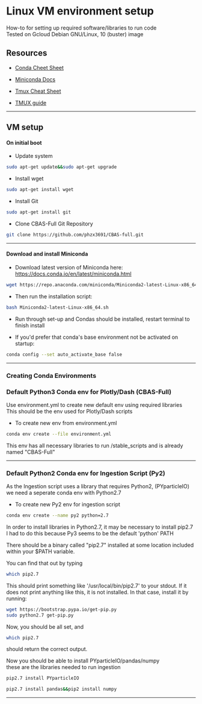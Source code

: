 # Linux VM environment setup

How-to for setting up required software/libraries to run code  
Tested on Gcloud  Debian GNU/Linux, 10 (buster) image

## Resources

* [Conda Cheet Sheet](https://docs.conda.io/projects/conda/en/latest/_downloads/843d9e0198f2a193a3484886fa28163c/conda-cheatsheet.pdf)

* [Miniconda Docs](https://docs.conda.io/en/latest/miniconda.html)

* [Tmux Cheat Sheet](https://tmuxcheatsheet.com/)

* [TMUX guide](https://tmuxguide.readthedocs.io/en/latest/index.html)

---

## VM setup

#### On initial boot

* Update system

```bash
sudo apt-get update&&sudo apt-get upgrade
```

* Install wget

```bash
sudo apt-get install wget
```

* Install Git

```bash
sudo apt-get install git
```

* Clone CBAS-Full Git Repository

```bash
git clone https://github.com/phzx3691/CBAS-full.git
```

---

#### Download and install Miniconda

* Download latest version of Miniconda here:  
https://docs.conda.io/en/latest/miniconda.html

```bash
wget https://repo.anaconda.com/miniconda/Miniconda2-latest-Linux-x86_64.sh
```

* Then run the installation script:

```bash
bash Miniconda2-latest-Linux-x86_64.sh
```

* Run through set-up and Condas should be installed, restart terminal to finish install

* If you'd prefer that conda's base environment not be activated on startup:  

```bash
conda config --set auto_activate_base false
```

---

### Creating Conda Environments

### Default Python3 Conda env for Plotly/Dash (CBAS-Full)

Use environment.yml to create new default env using required libraries  
This should be the env used for Plotly/Dash scripts  

* To create new env from environment.yml

```bash
conda env create --file environment.yml
```

This env has all necessary libraries to run /stable_scripts and is already named "CBAS-Full"

*** 

### Default Python2 Conda env for Ingestion Script (Py2)

As the Ingestion script uses a library that requires Python2, (PYparticleIO) we need a seperate conda env with Python2.7

* To create new Py2 env for ingestion script

```bash
conda env create --name py2 python=2.7
```

In order to install libraries in Python2.7, it may be necessary to install pip2.7 
I had to do this because Py3 seems to be the default 'python' PATH

There should be a binary called "pip2.7" installed at some location included within your $PATH variable.

You can find that out by typing

```bash
which pip2.7
```

This should print something like '/usr/local/bin/pip2.7' to your stdout. If it does not print anything like this, it is not installed. In that case, install it by running:

```bash
wget https://bootstrap.pypa.io/get-pip.py
sudo python2.7 get-pip.py
```

Now, you should be all set, and

```bash
which pip2.7
```

should return the correct output.

Now you should be able to install PYparticleIO/pandas/numpy  
these are the libraries needed to run ingestion

```bash
pip2.7 install PYparticleIO
```

```bash
pip2.7 install pandas&&pip2 install numpy
```

---


